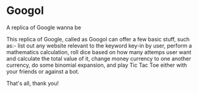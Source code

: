 # Googol
A replica of Google wanna be

This replica of Google, called as Googol can offer a few basic stuff, such as:- 
  list out any website relevant to the keyword key-in by user,
  perform a mathematics calculation,
  roll dice based on how many attemps user want and calculate the total value of it,
  change money currency to one another currency,
  do some binomial expansion,
  and play Tic Tac Toe either with your friends or against a bot.
  
That's all, thank you!
  
